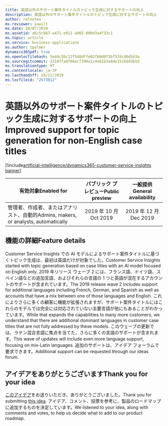 ```yaml
---
title: 英語以外のサポート案件タイトルのトピック生成に対するサポートの向上
description: 英語以外のサポート案件タイトルのトピック生成に対するサポートの向上
author: relnotes
ms.reviewer: iawilt
ms.date: 10/07/2019
ms.assetid: a6c5c9b7-a471-e911-a965-000d3a4f33c1
ms.topic: article
ms.service: business-applications
ms.author: tpalmer
dynamics365pdf: true
ms.openlocfilehash: 5ed4c5bc12f548dffe02fb0d0f3bf57dcd0d5d3a
ms.sourcegitcommit: 23187fa8f86ecf390a1c4e61b3a4de1516dd3b5d
ms.translationtype: HT
ms.contentlocale: ja-JP
ms.lasthandoff: 10/11/2019
ms.locfileid: "2573812"
---
```

# <a name="improved-support-for-topic-generation-for-non-english-case-titles"></a><span data-ttu-id="4aeb0-103">英語以外のサポート案件タイトルのトピック生成に対するサポートの向上</span><span class="sxs-lookup"><span data-stu-id="4aeb0-103">Improved support for topic generation for non-English case titles</span></span>
[!include[artificial-intelligence/dynamics365-customer-service-insights banner](../includes/artificial-intelligence/dynamics365-customer-service-insights.md)]

| <span data-ttu-id="4aeb0-104">有効対象</span><span class="sxs-lookup"><span data-stu-id="4aeb0-104">Enabled for</span></span>    |  <span data-ttu-id="4aeb0-105">パブリック プレビュー</span><span class="sxs-lookup"><span data-stu-id="4aeb0-105">Public preview</span></span> | <span data-ttu-id="4aeb0-106">一般提供</span><span class="sxs-lookup"><span data-stu-id="4aeb0-106">General availability</span></span> | 
| ---------- | :----------: |:----------: |
|<span data-ttu-id="4aeb0-107">管理者、作成者、またはアナリスト、自動的</span><span class="sxs-lookup"><span data-stu-id="4aeb0-107">Admins, makers, or analysts, automatically</span></span>|<span data-ttu-id="4aeb0-108">2019 年 10 月</span><span class="sxs-lookup"><span data-stu-id="4aeb0-108">Oct 2019</span></span>| <span data-ttu-id="4aeb0-109">2019 年 12 月</span><span class="sxs-lookup"><span data-stu-id="4aeb0-109">Dec 2019</span></span>|






## <a name="feature-details"></a><span data-ttu-id="4aeb0-110">機能の詳細</span><span class="sxs-lookup"><span data-stu-id="4aeb0-110">Feature details</span></span>
<!--feature detail start -->
<span data-ttu-id="4aeb0-111">Customer Service Insights での AI モデルによるサポート案件タイトルに基づくトピック生成は、最初は英語だけが対象でした。</span><span class="sxs-lookup"><span data-stu-id="4aeb0-111">Customer Service Insights started with topic generation based on case titles with an AI model focused on English only.</span></span> <span data-ttu-id="4aeb0-112">2019 年リリース ウェーブ 2 には、フランス語、ドイツ語、スペイン語などの追加言語、およびそれらの言語の 1 つと英語が混在するアカウントのサポートが含まれています。</span><span class="sxs-lookup"><span data-stu-id="4aeb0-112">The 2019 release wave 2 includes support for additional languages including French, German, and Spanish as well as accounts that have a mix between one of those languages and English.</span></span> <span data-ttu-id="4aeb0-113">これによりさらに多くの顧客に機能が拡張されますが、サポート案件タイトルにはこれらのモデルでは完全には対応されていない主要言語が他にもあることがわかっています。</span><span class="sxs-lookup"><span data-stu-id="4aeb0-113">While that expands the capabilities to many more customers, we understand that there are additional dominant languages in customer case titles that are not fully addressed by these models.</span></span> <span data-ttu-id="4aeb0-114">このウェーブの更新では、ラテン混合言語に焦点を当てた、さらに多くの言語のサポートが含まれます。</span><span class="sxs-lookup"><span data-stu-id="4aeb0-114">This wave of updates will include even more language support, focusing on mix-Latin languages.</span></span> <span data-ttu-id="4aeb0-115">追加のサポートは、アイデア フォーラムで要求できます。</span><span class="sxs-lookup"><span data-stu-id="4aeb0-115">Additional support can be requested through our ideas forum.</span></span>
<!--feature detail end -->









## <a name="thank-you-for-your-idea"></a><span data-ttu-id="4aeb0-116">アイデアをありがとうございます</span><span class="sxs-lookup"><span data-stu-id="4aeb0-116">Thank you for your idea</span></span>
<span data-ttu-id="4aeb0-117">[このアイデア](https://aka.ms/csiideas)をお送りいただき、ありがとうございました。</span><span class="sxs-lookup"><span data-stu-id="4aeb0-117">Thank you for submitting [this idea](https://aka.ms/csiideas).</span></span> <span data-ttu-id="4aeb0-118">アイデア、コメント、投票を参考に、製品のロードマップに追加するものを決定しています。</span><span class="sxs-lookup"><span data-stu-id="4aeb0-118">We listened to your idea, along with comments and votes, to help us decide what to add to our product roadmap.</span></span>
